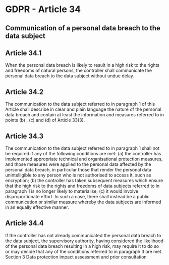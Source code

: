 # GDPR - Article 34
## Communication of a personal data breach to the data subject

  
## Article 34.1
When the personal data breach is likely to result in a high risk to the rights and freedoms of natural persons, the controller shall communicate the personal data breach to the data subject without undue delay.
  
## Article 34.2
The communication to the data subject referred to in paragraph 1 of this Article shall describe in clear and plain language the nature of the personal data breach and contain at least the information and measures referred to in points (b) , (c)  and (d)  of Article 33(3).
  
## Article 34.3
The communication to the data subject referred to in paragraph 1 shall not be required if any of the following conditions are met:
(a) the controller has implemented appropriate technical and organisational protection measures, and those measures were applied to the personal data affected by the personal data breach, in particular those that render the personal data unintelligible to any person who is not authorised to access it, such as encryption;
(b) the controller has taken subsequent measures which ensure that the high risk to the rights and freedoms of data subjects referred to in paragraph 1 is no longer likely to materialise;
(c) it would involve disproportionate effort. In such a case, there shall instead be a public communication or similar measure whereby the data subjects are informed in an equally effective manner.
  
## Article 34.4
If the controller has not already communicated the personal data breach to the data subject, the supervisory authority, having considered the likelihood of the personal data breach resulting in a high risk, may require it to do so or may decide that any of the conditions referred to in paragraph 3 are met.
<span class="expanded">Section 3
<span class="bold"><span class="expanded">Data protection impact assessment and prior consultation
  